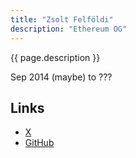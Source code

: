 ```yaml
---
title: "Zsolt Felföldi"
description: "Ethereum OG"
---
```


{{ page.description }}

Sep 2014 (maybe) to ???

## Links
- [X](https://twitter.com/zsfelfoldi)
- [GitHub](https://github.com/zsfelfoldi)
